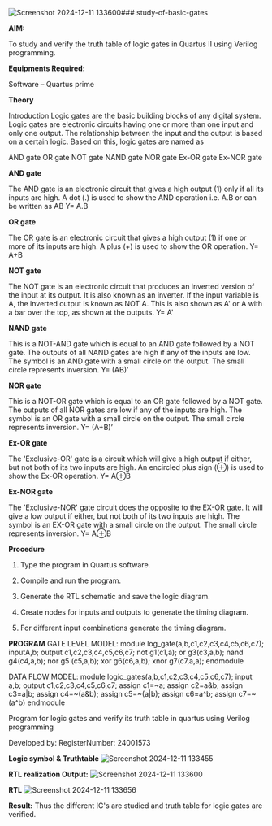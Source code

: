 ![Screenshot 2024-12-11 133600](https://github.com/user-attachments/assets/6c247b66-f1c6-4a88-99c3-b47ca7cc326f)### study-of-basic-gates

**AIM:** 

To study and verify the truth table of logic gates in Quartus II using Verilog programming.

**Equipments Required:**

Software – Quartus prime 

**Theory**

Introduction Logic gates are the basic building blocks of any digital system. Logic gates are electronic circuits having one or more than one input and only one output. The relationship between the input and the output is based on a certain logic. Based on this, logic gates are named as

AND gate OR gate NOT gate NAND gate NOR gate Ex-OR gate Ex-NOR gate

**AND gate**

The AND gate is an electronic circuit that gives a high output (1) only if all its inputs are high. A dot (.) is used to show the AND operation i.e. A.B or can be written as AB
Y= A.B

**OR gate** 

The OR gate is an electronic circuit that gives a high output (1) if one or more of its inputs are high. A plus (+) is used to show the OR operation.
Y= A+B

**NOT gate**

The NOT gate is an electronic circuit that produces an inverted version of the input at its output. It is also known as an inverter. If the input variable is A, the inverted output is known as NOT A. This is also shown as A' or A with a bar over the top, as shown at the outputs.
Y= A'

**NAND gate**

This is a NOT-AND gate which is equal to an AND gate followed by a NOT gate. The outputs of all NAND gates are high if any of the inputs are low. The symbol is an AND gate with a small circle on the output. The small circle represents inversion.
Y= (AB)’

**NOR gate**

This is a NOT-OR gate which is equal to an OR gate followed by a NOT gate. The outputs of all NOR gates are low if any of the inputs are high. The symbol is an OR gate with a small circle on the output. The small circle represents inversion.
Y= (A+B)’

**Ex-OR gate**

The 'Exclusive-OR' gate is a circuit which will give a high output if either, but not both of its two inputs are high. An encircled plus sign (⊕) is used to show the Ex-OR operation.
Y= A⊕B

**Ex-NOR gate**

The 'Exclusive-NOR' gate circuit does the opposite to the EX-OR gate. It will give a low output if either, but not both of its two inputs are high. The symbol is an EX-OR gate with a small circle on the output. The small circle represents inversion.
Y= A⊕B

**Procedure** 

1.	Type the program in Quartus software.

2.	Compile and run the program.

3.	Generate the RTL schematic and save the logic diagram.

4.	Create nodes for inputs and outputs to generate the timing diagram.

5.	For different input combinations generate the timing diagram.


**PROGRAM**
GATE LEVEL MODEL:
module log_gate(a,b,c1,c2,c3,c4,c5,c6,c7);
inputA,b;
output c1,c2,c3,c4,c5,c6,c7;
not g1(c1,a);
or g3(c3,a,b);
nand g4(c4,a,b);
nor g5 (c5,a,b);
xor g6(c6,a,b);
xnor g7(c7,a,a);
endmodule

DATA FLOW MODEL:
module logic_gates(a,b,c1,c2,c3,c4,c5,c6,c7);
input a,b;
output c1,c2,c3,c4,c5,c6,c7;
assign c1=~a;
assign c2=a&b;
assign c3=a|b;
assign c4=~(a&b);
assign c5=~(a|b);
assign c6=a^b;
assign c7=~(a^b)
endmodule

Program for logic gates and verify its truth table in quartus using Verilog programming

 Developed by: RegisterNumber: 24001573
 
**Logic symbol & Truthtable**
![Screenshot 2024-12-11 133455](https://github.com/user-attachments/assets/a7d90e18-9862-455c-9de7-324280d2f783)

**RTL realization Output:** 
![Screenshot 2024-12-11 133600](https://github.com/user-attachments/assets/d5214e24-d612-455d-8a0b-ff43f3903ca2)

**RTL**
![Screenshot 2024-12-11 133656](https://github.com/user-attachments/assets/d89c3ab7-ed49-46bb-b9fb-9cac249270c0)

**Result:**
Thus the different IC's are studied and truth table for logic gates are verified.

